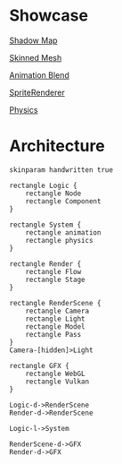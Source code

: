 # Showcase

[Shadow Map](https://qingwabote.github.io/zero/projects/test/script/platforms/web/app.html)

[Skinned Mesh](https://qingwabote.github.io/zero/projects/skin/script/platforms/web/app.html)

[Animation Blend](https://qingwabote.github.io/zero/projects/animation/script/platforms/web/app.html)

[SpriteRenderer](https://qingwabote.github.io/zero/projects/ui/script/platforms/web/app.html)

[Physics](https://qingwabote.github.io/zero/projects/vehicle/script/platforms/web/app.html)

# Architecture

```plantuml
skinparam handwritten true

rectangle Logic {
    rectangle Node
    rectangle Component
}

rectangle System {
    rectangle animation
    rectangle physics
}

rectangle Render {
    rectangle Flow
    rectangle Stage
}

rectangle RenderScene {
    rectangle Camera
    rectangle Light
    rectangle Model
    rectangle Pass
}
Camera-[hidden]>Light

rectangle GFX {
    rectangle WebGL
    rectangle Vulkan
}

Logic-d->RenderScene
Render-d->RenderScene

Logic-l->System

RenderScene-d->GFX
Render-d->GFX
```
